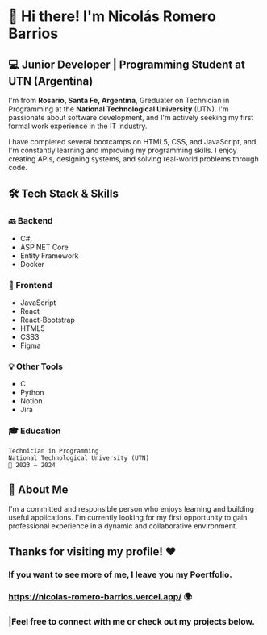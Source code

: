 # 👋 Hi there! I'm Nicolás Romero Barrios
## 💻 Junior Developer | Programming Student at UTN (Argentina)
I'm from **Rosario, Santa Fe, Argentina**, Greduater on  Technician in Programming at the **National Technological University** (UTN). I'm passionate about software development, and I'm actively seeking my first formal work experience in the IT industry.

I have completed several bootcamps on HTML5, CSS, and JavaScript, and I'm constantly learning and improving my programming skills. I enjoy creating APIs, designing systems, and solving real-world problems through code.
## 🛠️ Tech Stack & Skills
### 🔙 Backend

- C#, 
- ASP.NET Core
- Entity Framework
- Docker

### 🎨 Frontend

- JavaScript
- React 
- React-Bootstrap
- HTML5
- CSS3
- Figma

### 💡 Other Tools

- C
- Python
- Notion 
- Jira

### 🎓 Education

    Technician in Programming
    National Technological University (UTN)
    📍 2023 – 2024

## 👾 About Me

I'm a committed and responsible person who enjoys learning and building useful applications. I'm currently looking for my first opportunity to gain professional experience in a dynamic and collaborative environment.

## Thanks for visiting my profile! ❤️
### If you want to see more of me, I leave you my Poertfolio.
### https://nicolas-romero-barrios.vercel.app/ 🌍
### |Feel free to connect with me or check out my projects below.
